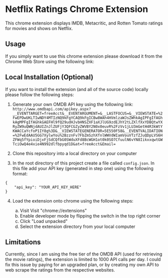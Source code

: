 # Netflix Ratings Chrome Extension

This chrome extension displays IMDB, Metacritic, and Rotten Tomato ratings for movies and shows on Netflix.

## Usage

If you simply want to use this chrome extension please download it from the Chrome Web Store using the following link: 


## Local Installation (Optional)
If you want to install the extension (and all of the source code) locally please follow the following steps:

1. Generate your own OMDB API key using the following link: `http://www.omdbapi.com/apikey.aspx?__EVENTTARGET=freeAcct&__EVENTARGUMENT=&__LASTFOCUS=&__VIEWSTATE=%2FwEPDwUKLTIwNDY4MTIzNQ9kFgYCAQ9kFgICBw8WAh4HVmlzaWJsZWhkAgIPFgIfAGhkAgMPFgIfAGhkGAEFHl9fQ29udHJvbHNSZXF1aXJlUG9zdEJhY2tLZXlfXxYDBQtwYXRyZW9uQWNjdAUIZnJlZUFjY3QFCGZyZWVBY2N0x0euvR%2FzVv1jLU3mGetH4R3kWtYKWACCaYcfoP1IY8g%3D&__VIEWSTATEGENERATOR=5E550F58&__EVENTVALIDATION=%2FwEdAAU5GG7XylwYou%2BzznFv7FbZmSzhXfnlWWVdWIamVouVTzfZJuQDpLVS6HZFWq5fYpioiDjxFjSdCQfbG0SWduXFd8BcWGH1ot0k0SO7CfuulN6vYN8IikxxqwtGWTciOwQ4e4xie4N992dlfbpyqd1D&at=freeAcct&Email=`

2. Clone this repository into a local directory on your computer

3. In the root directory of this project create a file called `config.json`. In this file add your API key (generated in step one) using the following format:

```
{
    "api_key": "YOUR_API_KEY_HERE"
}
```

4. Load the extension onto chrome using the following steps:
    
    <ol type='a'>
    <li> Visit Visit "chrome://extensions"
    <li> Enable developer mode by flipping the switch in the top right corner </li>
    <li> Click "Load unpacked" </li>
    <li> Select the extension directory from your local computer </li>
    </ol>
    
    
## Limitations

Currently, since I am using the free tier of the OMDB API (used for retrieving the movie ratings), the extension is limited to 1000 API calls per day. I could fix this issue by paying for an upgraded plan, or by creating my own API to web scrape the ratings from the respective websites. 
